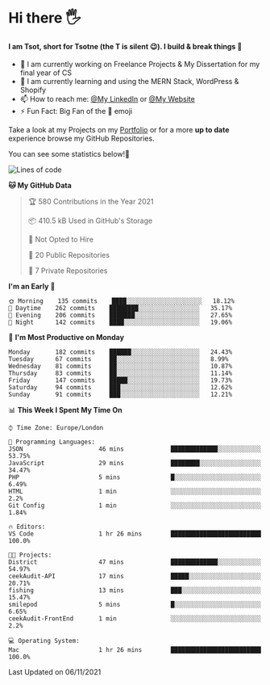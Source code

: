 # Hi there :raised_hand_with_fingers_splayed:
#### I am Tsot, short for Tsotne (the T is silent :wink:). I build & break things :space_invader:
- :telescope: I am currently working on Freelance Projects & My Dissertation for my final year of CS
- :seedling: I am currently learning and using the MERN Stack, WordPress & Shopify
- :mailbox: How to reach me: [@My LinkedIn](https://www.linkedin.com/in/tsotne-gvadzabia/) or [@My Website](https://tsotnegvadzabia.me/contact)
- :zap: Fun Fact: Big Fan of the :space_invader: emoji

Take a look at my Projects on my [Portfolio](https://tsotne.co.uk/) or for a more **up to date** experience browse my GitHub Repositories.

You can see some statistics below!:space_invader:
<!--START_SECTION:waka-->
![Lines of code](https://img.shields.io/badge/From%20Hello%20World%20I%27ve%20Written-3.5%20million%20lines%20of%20code-blue)

**🐱 My GitHub Data** 

> 🏆 580 Contributions in the Year 2021
 > 
> 📦 410.5 kB Used in GitHub's Storage 
 > 
> 🚫 Not Opted to Hire
 > 
> 📜 20 Public Repositories 
 > 
> 🔑 7 Private Repositories  
 > 
**I'm an Early 🐤** 

```text
🌞 Morning    135 commits    ████░░░░░░░░░░░░░░░░░░░░░   18.12% 
🌆 Daytime    262 commits    ████████░░░░░░░░░░░░░░░░░   35.17% 
🌃 Evening    206 commits    ███████░░░░░░░░░░░░░░░░░░   27.65% 
🌙 Night      142 commits    ████░░░░░░░░░░░░░░░░░░░░░   19.06%

```
📅 **I'm Most Productive on Monday** 

```text
Monday       182 commits    ██████░░░░░░░░░░░░░░░░░░░   24.43% 
Tuesday      67 commits     ██░░░░░░░░░░░░░░░░░░░░░░░   8.99% 
Wednesday    81 commits     ██░░░░░░░░░░░░░░░░░░░░░░░   10.87% 
Thursday     83 commits     ██░░░░░░░░░░░░░░░░░░░░░░░   11.14% 
Friday       147 commits    █████░░░░░░░░░░░░░░░░░░░░   19.73% 
Saturday     94 commits     ███░░░░░░░░░░░░░░░░░░░░░░   12.62% 
Sunday       91 commits     ███░░░░░░░░░░░░░░░░░░░░░░   12.21%

```


📊 **This Week I Spent My Time On** 

```text
⌚︎ Time Zone: Europe/London

💬 Programming Languages: 
JSON                     46 mins             █████████████░░░░░░░░░░░░   53.75% 
JavaScript               29 mins             ████████░░░░░░░░░░░░░░░░░   34.47% 
PHP                      5 mins              █░░░░░░░░░░░░░░░░░░░░░░░░   6.49% 
HTML                     1 min               ░░░░░░░░░░░░░░░░░░░░░░░░░   2.2% 
Git Config               1 min               ░░░░░░░░░░░░░░░░░░░░░░░░░   1.84%

🔥 Editors: 
VS Code                  1 hr 26 mins        █████████████████████████   100.0%

🐱‍💻 Projects: 
District                 47 mins             █████████████░░░░░░░░░░░░   54.97% 
ceekAudit-API            17 mins             █████░░░░░░░░░░░░░░░░░░░░   20.71% 
fishing                  13 mins             ███░░░░░░░░░░░░░░░░░░░░░░   15.47% 
smilepod                 5 mins              █░░░░░░░░░░░░░░░░░░░░░░░░   6.65% 
ceekAudit-FrontEnd       1 min               ░░░░░░░░░░░░░░░░░░░░░░░░░   2.2%

💻 Operating System: 
Mac                      1 hr 26 mins        █████████████████████████   100.0%

```


 Last Updated on 06/11/2021
<!--END_SECTION:waka-->

